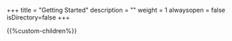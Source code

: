 +++
title = "Getting Started"
description = ""
weight = 1
alwaysopen = false
isDirectory=false
+++

{{%custom-children%}}